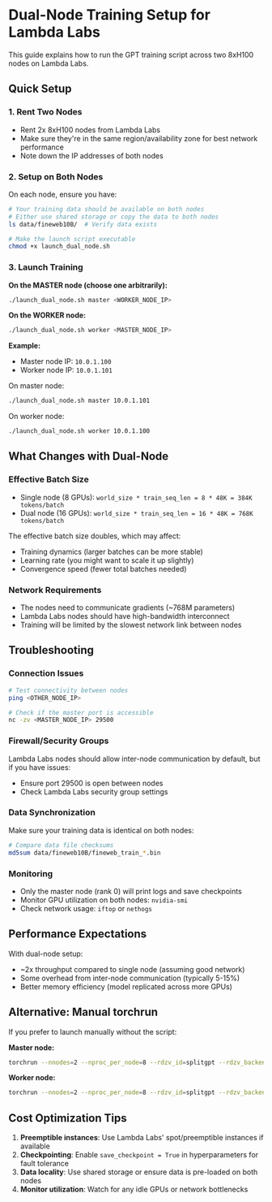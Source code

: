 # Dual-Node Training Setup for Lambda Labs

This guide explains how to run the GPT training script across two 8xH100 nodes on Lambda Labs.

## Quick Setup

### 1. Rent Two Nodes
- Rent 2x 8xH100 nodes from Lambda Labs
- Make sure they're in the same region/availability zone for best network performance
- Note down the IP addresses of both nodes

### 2. Setup on Both Nodes
On each node, ensure you have:
```bash
# Your training data should be available on both nodes
# Either use shared storage or copy the data to both nodes
ls data/fineweb10B/  # Verify data exists

# Make the launch script executable
chmod +x launch_dual_node.sh
```

### 3. Launch Training

**On the MASTER node (choose one arbitrarily):**
```bash
./launch_dual_node.sh master <WORKER_NODE_IP>
```

**On the WORKER node:**
```bash
./launch_dual_node.sh worker <MASTER_NODE_IP>
```

**Example:**
- Master node IP: `10.0.1.100`  
- Worker node IP: `10.0.1.101`

On master node:
```bash
./launch_dual_node.sh master 10.0.1.101
```

On worker node:
```bash
./launch_dual_node.sh worker 10.0.1.100
```

## What Changes with Dual-Node

### Effective Batch Size
- Single node (8 GPUs): `world_size * train_seq_len = 8 * 48K = 384K tokens/batch`
- Dual node (16 GPUs): `world_size * train_seq_len = 16 * 48K = 768K tokens/batch`

The effective batch size doubles, which may affect:
- Training dynamics (larger batches can be more stable)
- Learning rate (you might want to scale it up slightly)
- Convergence speed (fewer total batches needed)

### Network Requirements
- The nodes need to communicate gradients (~768M parameters)
- Lambda Labs nodes should have high-bandwidth interconnect
- Training will be limited by the slowest network link between nodes

## Troubleshooting

### Connection Issues
```bash
# Test connectivity between nodes
ping <OTHER_NODE_IP>

# Check if the master port is accessible
nc -zv <MASTER_NODE_IP> 29500
```

### Firewall/Security Groups
Lambda Labs nodes should allow inter-node communication by default, but if you have issues:
- Ensure port 29500 is open between nodes
- Check Lambda Labs security group settings

### Data Synchronization
Make sure your training data is identical on both nodes:
```bash
# Compare data file checksums
md5sum data/fineweb10B/fineweb_train_*.bin
```

### Monitoring
- Only the master node (rank 0) will print logs and save checkpoints
- Monitor GPU utilization on both nodes: `nvidia-smi`
- Check network usage: `iftop` or `nethogs`

## Performance Expectations

With dual-node setup:
- ~2x throughput compared to single node (assuming good network)
- Some overhead from inter-node communication (typically 5-15%)
- Better memory efficiency (model replicated across more GPUs)

## Alternative: Manual torchrun

If you prefer to launch manually without the script:

**Master node:**
```bash
torchrun --nnodes=2 --nproc_per_node=8 --rdzv_id=splitgpt --rdzv_backend=c10d --rdzv_endpoint=<MASTER_IP>:29500 --node_rank=0 train_gpt.py
```

**Worker node:**
```bash
torchrun --nnodes=2 --nproc_per_node=8 --rdzv_id=splitgpt --rdzv_backend=c10d --rdzv_endpoint=<MASTER_IP>:29500 --node_rank=1 train_gpt.py
```

## Cost Optimization Tips

1. **Preemptible instances**: Use Lambda Labs' spot/preemptible instances if available
2. **Checkpointing**: Enable `save_checkpoint = True` in hyperparameters for fault tolerance
3. **Data locality**: Use shared storage or ensure data is pre-loaded on both nodes
4. **Monitor utilization**: Watch for any idle GPUs or network bottlenecks 